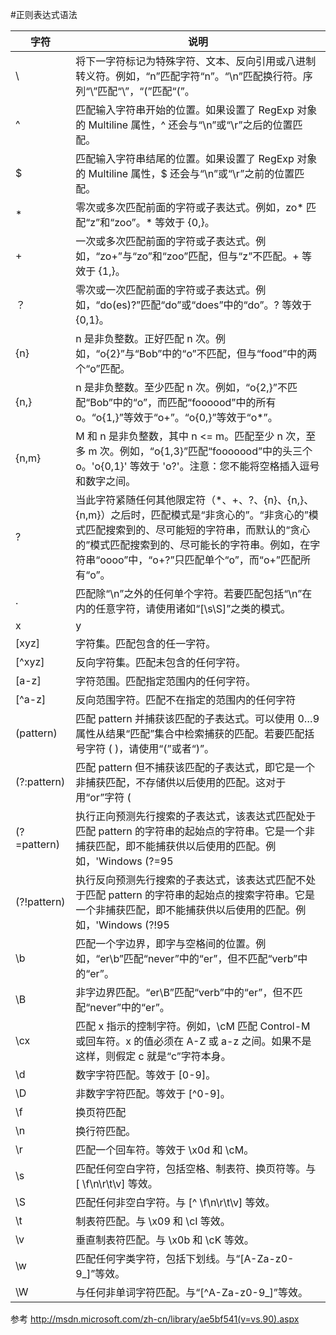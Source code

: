 
#正则表达式语法


字符    | 说明
-------	| -------------
 \		| 将下一字符标记为特殊字符、文本、反向引用或八进制转义符。例如，“n”匹配字符“n”。“\n”匹配换行符。序列“\\”匹配“\”，“\(”匹配“(”。
 ^		| 匹配输入字符串开始的位置。如果设置了 RegExp 对象的 Multiline 属性，^ 还会与“\n”或“\r”之后的位置匹配。
 $	 	| 匹配输入字符串结尾的位置。如果设置了 RegExp 对象的 Multiline 属性，$ 还会与“\n”或“\r”之前的位置匹配。
 *		| 零次或多次匹配前面的字符或子表达式。例如，zo* 匹配“z”和“zoo”。* 等效于 {0,}。
 +	 	| 一次或多次匹配前面的字符或子表达式。例如，“zo+”与“zo”和“zoo”匹配，但与“z”不匹配。+ 等效于 {1,}。
 ？	  	| 零次或一次匹配前面的字符或子表达式。例如，“do(es)?”匹配“do”或“does”中的“do”。? 等效于 {0,1}。
 {n}	| n 是非负整数。正好匹配 n 次。例如，“o{2}”与“Bob”中的“o”不匹配，但与“food”中的两个“o”匹配。
 {n,}	| n 是非负整数。至少匹配 n 次。例如，“o{2,}”不匹配“Bob”中的“o”，而匹配“foooood”中的所有 o。“o{1,}”等效于“o+”。“o{0,}”等效于“o*”。
 {n,m}	| M 和 n 是非负整数，其中 n <= m。匹配至少 n 次，至多 m 次。例如，“o{1,3}”匹配“fooooood”中的头三个 o。'o{0,1}' 等效于 'o?'。注意：您不能将空格插入逗号和数字之间。
 ?		| 当此字符紧随任何其他限定符（*、+、?、{n}、{n,}、{n,m}）之后时，匹配模式是“非贪心的”。“非贪心的”模式匹配搜索到的、尽可能短的字符串，而默认的“贪心的”模式匹配搜索到的、尽可能长的字符串。例如，在字符串“oooo”中，“o+?”只匹配单个“o”，而“o+”匹配所有“o”。
 .		| 匹配除“\n”之外的任何单个字符。若要匹配包括“\n”在内的任意字符，请使用诸如“[\s\S]”之类的模式。
 x|y	| 匹配 x 或 y。例如，'z|food' 匹配“z”或“food”。'(z|f)ood' 匹配“zood”或“food”。
 [xyz]	| 字符集。匹配包含的任一字符。
 [^xyz]	| 反向字符集。匹配未包含的任何字符。
 [a-z]	| 字符范围。匹配指定范围内的任何字符。
 [^a-z]	| 反向范围字符。匹配不在指定的范围内的任何字符
(pattern)| 匹配 pattern 并捕获该匹配的子表达式。可以使用 $0…$9 属性从结果“匹配”集合中检索捕获的匹配。若要匹配括号字符 ( )，请使用“\(”或者“\)”。
(?:pattern)| 匹配 pattern 但不捕获该匹配的子表达式，即它是一个非捕获匹配，不存储供以后使用的匹配。这对于用“or”字符 (|) 组合模式部件的情况很有用。例如，'industr(?:y|ies) 是比 'industry|industries' 更经济的表达式。
(?=pattern)| 执行正向预测先行搜索的子表达式，该表达式匹配处于匹配 pattern 的字符串的起始点的字符串。它是一个非捕获匹配，即不能捕获供以后使用的匹配。例如，'Windows (?=95|98|NT|2000)' 匹配“Windows 2000”中的“Windows”，但不匹配“Windows 3.1”中的“Windows”。预测先行不占用字符，即发生匹配后，下一匹配的搜索紧随上一匹配之后，而不是在组成预测先行的字符后。
(?!pattern)| 执行反向预测先行搜索的子表达式，该表达式匹配不处于匹配 pattern 的字符串的起始点的搜索字符串。它是一个非捕获匹配，即不能捕获供以后使用的匹配。例如，'Windows (?!95|98|NT|2000)' 匹配“Windows 3.1”中的 “Windows”，但不匹配“Windows 2000”中的“Windows”。预测先行不占用字符，即发生匹配后，下一匹配的搜索紧随上一匹配之后，而不是在组成预测先行的字符后。
 \b 	| 匹配一个字边界，即字与空格间的位置。例如，“er\b”匹配“never”中的“er”，但不匹配“verb”中的“er”。
 \B 	| 非字边界匹配。“er\B”匹配“verb”中的“er”，但不匹配“never”中的“er”。
 \cx	| 匹配 x 指示的控制字符。例如，\cM 匹配 Control-M 或回车符。x 的值必须在 A-Z 或 a-z 之间。如果不是这样，则假定 c 就是“c”字符本身。
 \d 	| 数字字符匹配。等效于 [0-9]。
 \D 	| 非数字字符匹配。等效于 [^0-9]。
 \f 	| 换页符匹配
 \n 	| 换行符匹配。
 \r 	| 匹配一个回车符。等效于 \x0d 和 \cM。
 \s 	| 匹配任何空白字符，包括空格、制表符、换页符等。与 [ \f\n\r\t\v] 等效。
 \S 	| 匹配任何非空白字符。与 [^ \f\n\r\t\v] 等效。
 \t 	| 制表符匹配。与 \x09 和 \cI 等效。
 \v 	| 垂直制表符匹配。与 \x0b 和 \cK 等效。
 \w 	| 匹配任何字类字符，包括下划线。与“[A-Za-z0-9_]”等效。
 \W 	| 与任何非单词字符匹配。与“[^A-Za-z0-9_]”等效。



参考 http://msdn.microsoft.com/zh-cn/library/ae5bf541(v=vs.90).aspx
